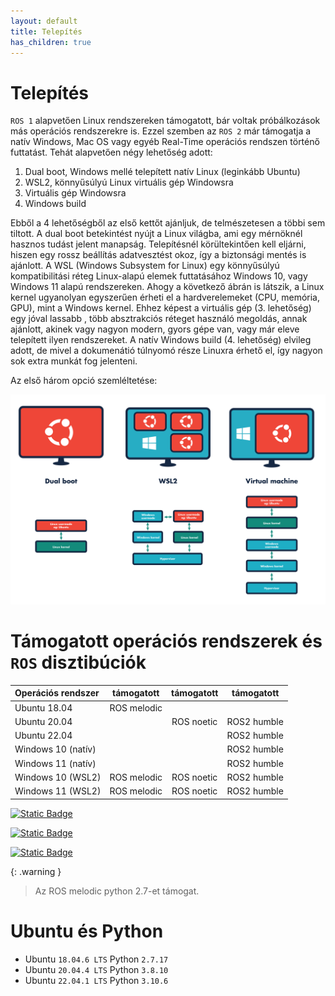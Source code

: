 ```yaml
---
layout: default
title: Telepítés
has_children: true
---
```


# Telepítés

`ROS 1` alapvetően Linux rendszereken támogatott, bár voltak próbálkozások más operációs rendszerekre is. Ezzel szemben az `ROS 2` már támogatja a natív Windows, Mac OS vagy egyéb Real-Time operációs rendszen történő futtatást. Tehát alapvetően négy lehetőség adott:
1. Dual boot, Windows mellé telepített natív Linux (leginkább Ubuntu)
2. WSL2, könnyűsúlyú Linux virtuális gép Windowsra
3. Virtuális gép Windowsra
4. Windows build

Ebből a 4 lehetőségből az első kettőt ajánljuk, de telmészetesen a többi sem tiltott. A dual boot betekintést nyújt a Linux világba, ami egy mérnöknél hasznos tudást jelent manapság. Telepítésnél körültekintően kell eljárni, hiszen egy rossz beállítás adatvesztést okoz, így a biztonsági mentés is ajánlott. A WSL (Windows Subsystem for Linux) egy könnyűsúlyú kompatibilitási réteg Linux-alapú elemek futtatásához Windows 10, vagy Windows 11 alapú rendszereken. Ahogy a következő ábrán is látszik, a Linux kernel ugyanolyan egyszerűen érheti el a hardverelemeket (CPU, memória, GPU), mint a Windows kernel. Ehhez képest a virtuális gép (3. lehetőség) egy jóval lassabb , több absztrakciós réteget használó megoldás, annak ajánlott, akinek vagy nagyon modern, gyors gépe van, vagy már eleve telepített ilyen rendszereket. A natív Windows build (4. lehetőség) elvileg adott, de mivel a dokumenátió túlnyomó része Linuxra érhető el, így nagyon sok extra munkát fog jelenteni.

Az első három opció szemléltetése:

![wsl áttekintés](wsl_overview01.svg)

# Támogatott operációs rendszerek és `ROS` disztibúciók 

| Operációs rendszer| támogatott | támogatott | támogatott |
|:---|:---:|:---:|:---: |
| Ubuntu 18.04  | ROS melodic |  | |
| Ubuntu 20.04  |  | ROS noetic | ROS2 humble|
| Ubuntu 22.04  |  |  | ROS2 humble|
| Windows 10 (natív)| |  | ROS2 humble|
| Windows 11 (natív)| |  | ROS2 humble|
| Windows 10 (WSL2)|ROS melodic  | ROS noetic | ROS2 humble|
| Windows 11 (WSL2)|ROS melodic | ROS noetic | ROS2 humble|



[![Static Badge](https://img.shields.io/badge/ROS_1-Melodic-ef4638)](https://docs.ros.org/en/humble/)

[![Static Badge](https://img.shields.io/badge/ROS_1-Noetic-ef4638)](https://docs.ros.org/en/humble/)

[![Static Badge](https://img.shields.io/badge/ROS_2-Humble-34aec5)](https://docs.ros.org/en/humble/)


{: .warning }
> Az ROS melodic python 2.7-et támogat.

# Ubuntu és Python

- Ubuntu `18.04.6 LTS` Python `2.7.17`
- Ubuntu `20.04.4 LTS` Python `3.8.10`
- Ubuntu `22.04.1 LTS` Python `3.10.6`
